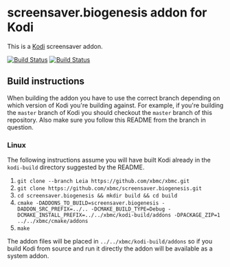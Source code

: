 # screensaver.biogenesis addon for Kodi

This is a [Kodi](http://kodi.tv) screensaver addon.

[![Build Status](https://travis-ci.org/xbmc/screensaver.biogenesis.svg?branch=Leia)](https://travis-ci.org/xbmc/screensaver.biogenesis/branches)
[![Build Status](https://dev.azure.com/teamkodi/binary-addons/_apis/build/status/xbmc.screensaver.biogenesis?branchName=Leia)](https://dev.azure.com/teamkodi/binary-addons/_build/latest?definitionId=42&branchName=Leia)
<!--- [![Build Status](https://ci.appveyor.com/api/projects/status/github/xbmc/screensaver.biogenesis?svg=true)](https://ci.appveyor.com/project/xbmc/screensaver-biogenesis) -->

## Build instructions

When building the addon you have to use the correct branch depending on which version of Kodi you're building against. 
For example, if you're building the `master` branch of Kodi you should checkout the `master` branch of this repository. 
Also make sure you follow this README from the branch in question.

### Linux

The following instructions assume you will have built Kodi already in the `kodi-build` directory 
suggested by the README.

1. `git clone --branch Leia https://github.com/xbmc/xbmc.git`
2. `git clone https://github.com/xbmc/screensaver.biogenesis.git`
3. `cd screensaver.biogenesis && mkdir build && cd build`
4. `cmake -DADDONS_TO_BUILD=screensaver.biogenesis -DADDON_SRC_PREFIX=../.. -DCMAKE_BUILD_TYPE=Debug -DCMAKE_INSTALL_PREFIX=../../xbmc/kodi-build/addons -DPACKAGE_ZIP=1 ../../xbmc/cmake/addons`
5. `make`

The addon files will be placed in `../../xbmc/kodi-build/addons` so if you build Kodi from source and run it directly 
the addon will be available as a system addon.
